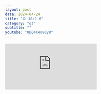 ```yaml
---
layout: post
date: 2024-04-24
title: "요 18:1-6"
category: "qt"
subtitle: ""
youtube: "0BQ4K4ovQy8"
---
```


<div class="youtube margin-large">
    <iframe src="https://www.youtube.com/embed/0BQ4K4ovQy8" title="YouTube video player" frameborder="0" allow="accelerometer; autoplay; clipboard-write; encrypted-media; gyroscope; picture-in-picture; web-share" allowfullscreen></iframe>
</div>

